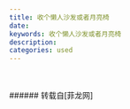 ```yaml
---
title: 收个懒人沙发或者月亮椅
date: 
keywords: 收个懒人沙发或者月亮椅
description: 
categories: used
---
```

<td class="t_f" id="postmessage_1574381">

<br/>
<img alt="" border="0" class="zoom" data-cf-modified-5312f071316473d9daf69bcd-="" file="http://www.flw.ph/data/appbyme/upload/image/201807/31/rbRrwzuyBr8O.jpg" id="aimg_qoV3G" lazyloadthumb="1" onclick="" onmouseover="" src="http://www.flw.ph/data/appbyme/upload/image/201807/31/rbRrwzuyBr8O.jpg"/><br/>
<br/>
</td>
###### 转载自[菲龙网]
